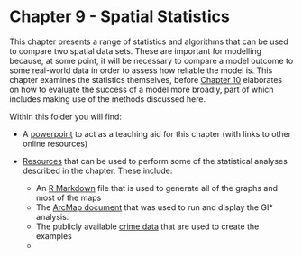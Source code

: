 # Chapter 9 - Spatial Statistics

This chapter presents a range of statistics and algorithms that can be used to compare two spatial data sets. These are important for modelling because, at some point, it will be necessary to compare a model outcome to some real-world data in order to assess how reliable the model is. This chapter examines the statistics themselves, before [Chapter 10](../Chapter10-EvaluatingModels) elaborates on how to evaluate the success of a model more broadly, part of which includes making use of the methods discussed here.

Within this folder you will find:

* A [powerpoint](./Chapter9.pptx) to act as a teaching aid for this chapter (with links to other online resources)
* [Resources](./Resources) that can be used to perform some of the statistical analyses described in the chapter. These include:

   * An [R Markdown](./Resources/statistics.Rmd) file that is used to generate all of the graphs and most of the maps
   * The [ArcMap document](./Resources/GIStar.mxd) that was used to run and display the GI* analysis.
   * The publicly available [crime data](./Resources/data) that are used to create the examples
   * 


